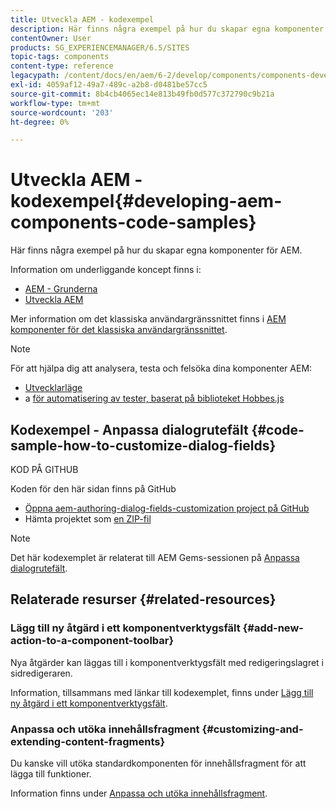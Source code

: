```yaml
---
title: Utveckla AEM - kodexempel
description: Här finns några exempel på hur du skapar egna komponenter för AEM.
contentOwner: User
products: SG_EXPERIENCEMANAGER/6.5/SITES
topic-tags: components
content-type: reference
legacypath: /content/docs/en/aem/6-2/develop/components/components-develop
exl-id: 4059af12-49a7-489c-a2b8-d0481be57cc5
source-git-commit: 8b4cb4065ec14e813b49fb0d577c372790c9b21a
workflow-type: tm+mt
source-wordcount: '203'
ht-degree: 0%

---
```


# Utveckla AEM - kodexempel{#developing-aem-components-code-samples}

Här finns några exempel på hur du skapar egna komponenter för AEM.

Information om underliggande koncept finns i:

* [AEM - Grunderna](/help/sites-developing/components-basics.md)
* [Utveckla AEM](/help/sites-developing/developing-components.md)

Mer information om det klassiska användargränssnittet finns i [AEM komponenter för det klassiska användargränssnittet](/help/sites-developing/developing-components-classic.md).

>[!NOTE]
>
>För att hjälpa dig att analysera, testa och felsöka dina komponenter AEM:
>
>* [Utvecklarläge](/help/sites-developing/developer-mode.md)
>* a [för automatisering av tester, baserat på biblioteket Hobbes.js](/help/sites-developing/hobbes.md)
>

## Kodexempel - Anpassa dialogrutefält {#code-sample-how-to-customize-dialog-fields}

KOD PÅ GITHUB

Koden för den här sidan finns på GitHub

* [Öppna aem-authoring-dialog-fields-customization project på GitHub](https://github.com/Adobe-Marketing-Cloud/aem-authoring-dialog-fields-customization)
* Hämta projektet som [en ZIP-fil](https://codeload.github.com/Adobe-Marketing-Cloud/aem-authoring-dialog-fields-customization/zip/refs/heads/master)

>[!NOTE]
>
>Det här kodexemplet är relaterat till AEM Gems-sessionen på [Anpassa dialogrutefält](https://experienceleague.adobe.com/docs/experience-manager-gems-events/gems/gems2015/aem-customizing-dialog-fields-in-touch-ui.html?lang=en).

## Relaterade resurser {#related-resources}

### Lägg till ny åtgärd i ett komponentverktygsfält {#add-new-action-to-a-component-toolbar}

Nya åtgärder kan läggas till i komponentverktygsfält med redigeringslagret i sidredigeraren.

Information, tillsammans med länkar till kodexemplet, finns under [Lägg till ny åtgärd i ett komponentverktygsfält](/help/sites-developing/customizing-page-authoring-touch.md#add-new-action-to-a-component-toolbar).

### Anpassa och utöka innehållsfragment {#customizing-and-extending-content-fragments}

Du kanske vill utöka standardkomponenten för innehållsfragment för att lägga till funktioner.

Information finns under [Anpassa och utöka innehållsfragment](/help/sites-developing/customizing-content-fragments.md).
